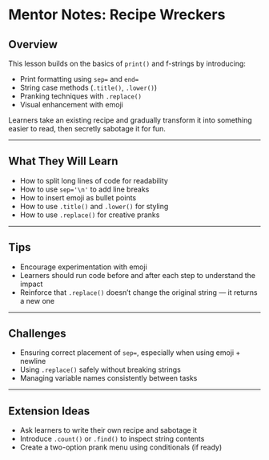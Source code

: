 # Mentor Notes: Recipe Wreckers

## Overview

This lesson builds on the basics of `print()` and f-strings by introducing:
- Print formatting using `sep=` and `end=`
- String case methods (`.title()`, `.lower()`)
- Pranking techniques with `.replace()`
- Visual enhancement with emoji

Learners take an existing recipe and gradually transform it into something easier to read, then secretly sabotage it for fun.

---

## What They Will Learn

- How to split long lines of code for readability
- How to use `sep='\n'` to add line breaks
- How to insert emoji as bullet points
- How to use `.title()` and `.lower()` for styling
- How to use `.replace()` for creative pranks

---

## Tips

- Encourage experimentation with emoji
- Learners should run code before and after each step to understand the impact
- Reinforce that `.replace()` doesn’t change the original string — it returns a new one

---

## Challenges

- Ensuring correct placement of `sep=`, especially when using emoji + newline
- Using `.replace()` safely without breaking strings
- Managing variable names consistently between tasks

---

## Extension Ideas

- Ask learners to write their own recipe and sabotage it
- Introduce `.count()` or `.find()` to inspect string contents
- Create a two-option prank menu using conditionals (if ready)

